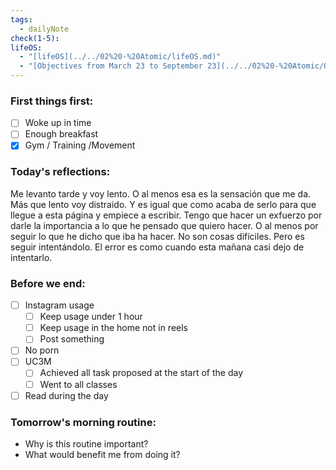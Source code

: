 ```yaml
---
tags:
  - dailyNote
check(1-5): 
lifeOS:
  - "[lifeOS](../../02%20-%20Atomic/lifeOS.md)"
  - "[Objectives from March 23 to September 23](../../02%20-%20Atomic/Objectives%20from%20March%2023%20to%20September%2023.md)"
---
```

###  First things first: 

- [ ]  Woke up in time
- [ ] Enough breakfast
- [x] Gym / Training /Movement

### Today's reflections: 
Me levanto tarde y voy lento. O al menos esa es la sensación que me da. Más que lento voy distraido. Y es igual que como acaba de serlo para que llegue a esta página y empiece a escribir. Tengo que hacer un exfuerzo por darle la importancia a lo que he pensado que quiero hacer. O al menos por seguir lo que he dicho que iba ha hacer. No son cosas difíciles. Pero es seguir intentándolo. El error es como cuando esta mañana casi dejo de intentarlo. 
### Before we end: 

- [ ]  Instagram usage
	- [ ] Keep usage under 1 hour
	- [ ] Keep usage in the home not in reels
	- [ ] Post something

- [ ] No porn 
- [ ] UC3M
	- [ ] Achieved all task proposed at the start of the day
	- [ ] Went to all classes

- [ ] Read during the day
### Tomorrow's morning routine: 
+ Why is this routine important? 
+ What would benefit me from doing it?